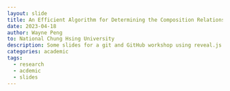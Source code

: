```yaml
---
layout: slide
title: An Efficient Algorithm for Determining the Composition Relationship of Polarized Morphisms
date: 2023-04-18
author: Wayne Peng
to: National Chung Hsing University
description: Some slides for a git and GitHub workshop using reveal.js
categories: academic
tags:
  - research
  - acdemic
  - slides
---
```

<section data-markdown data-separator="------" data-separator-vertical="---">
  <script type="text/template">
  	------
    ## Question

    Performing composition with rational functions $f$ and $g$ is straightforward. However, decomposing a function $F$ can be a challenging task.

    ## A slide with a background image
    background image
    ---
    ## Third
    - slide with
    - some
    - bullet points
    ------
    # Second
    slide
    ---
    ## Test 1
    test test
    ---
    ## Test 2
    test test
    ------
    # Math

    test a math inline $a^2+\frac{c}{d}=0$, and let us test a display
    \\[
    a = \left(
    \begin{matrix}
    1 & 2\\\\
    3 & 4
    \end{matrix}
    \right)
    \\]  
  </script>
</section>